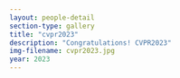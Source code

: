 ```yaml
---
layout: people-detail
section-type: gallery
title: "cvpr2023"
description: "Congratulations! CVPR2023"
img-filename: cvpr2023.jpg
year: 2023
---
```

